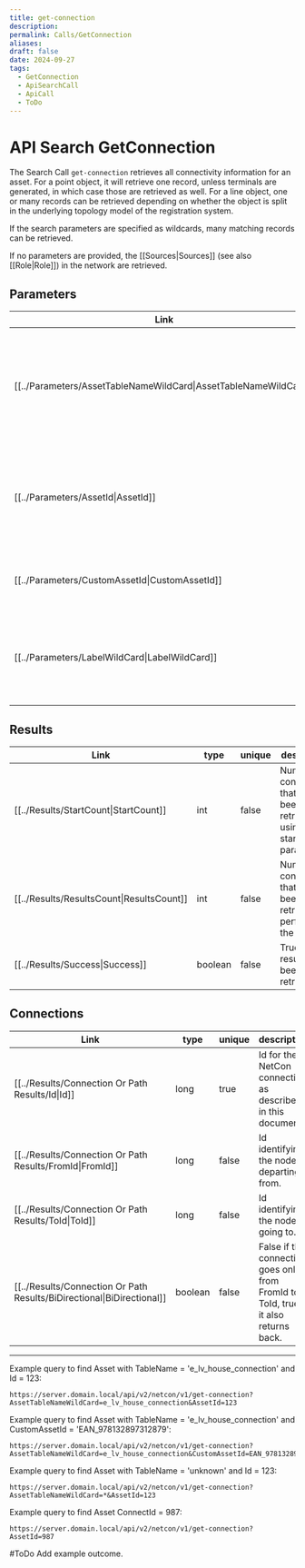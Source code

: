 ```yaml
---
title: get-connection
description: 
permalink: Calls/GetConnection
aliases: 
draft: false
date: 2024-09-27
tags:
  - GetConnection
  - ApiSearchCall
  - ApiCall
  - ToDo
---
```

# API Search GetConnection

The Search Call `get-connection` retrieves all connectivity information for an asset.
For a point object, it will retrieve one record, unless terminals are generated, in which case those are retrieved as well.
For a line object, one or many records can be retrieved depending on whether the object is split in the underlying topology model of the registration system.

If the search parameters are specified as wildcards, many matching records can be retrieved.

If no parameters are provided, the [[Sources|Sources]] (see also [[Role|Role]]) in the network are retrieved.

## Parameters
| Link                                                                         | type   | mand  | description                                                                                                                                                                                                                                           |
| ---------------------------------------------------------------------------- | ------ | ----- | ----------------------------------------------------------------------------------------------------------------------------------------------------------------------------------------------------------------------------------------------------- |
| [[../Parameters/AssetTableNameWildCard\|AssetTableNameWildCard]] | string | false | Name of the asset table in the NetConConnection table. It may contain wild cards if you want to search more than one table. If this parameter is kept empty (no name and no pattern), it will change the interpretation of the [[AssetId|AssetId]] parameter. |
| [[../Parameters/AssetId\|AssetId]]                               | long   | false | The number that matches the AssetId of one or more of the NetConConnections exactly. If AssetTableNameWildCard is empty this parameter will be interpreted as ConnectionId.                                                                           |
| [[../Parameters/CustomAssetId\|CustomAssetId]]                   | string | false | The string that matches the CustomAssetId of one or more of the NetConConnections exactly.                                                                                                                                                            |
| [[../Parameters/LabelWildCard\|LabelWildCard]]                   | string | false | The string or pattern that matches the Label of the NetConConnection, if this was provided. For example: "circuitbreaker:1234" or "circuitbreaker*" or "123456789-*".                                                                                 |


## Results
| Link                                                  | type    | unique | description                                                                   |
| ----------------------------------------------------- | ------- | ------ | ----------------------------------------------------------------------------- |
| [[../Results/StartCount\|StartCount]]     | int     | false  | Number of connections that have been retrieved by using the start parameters. |
| [[../Results/ResultsCount\|ResultsCount]] | int     | false  | Number of connections that have been retrieved by performing the search.      |
| [[../Results/Success\|Success]]           | boolean | false  | True if any results have been retrieved.                                      |


## Connections
| Link                                                                               | type    | unique | description                                                                           |
| ---------------------------------------------------------------------------------- | ------- | ------ | ------------------------------------------------------------------------------------- |
| [[../Results/Connection Or Path Results/Id\|Id]]                       | long    | true   | Id for the NetCon connection as described in this document.                           |
| [[../Results/Connection Or Path Results/FromId\|FromId]]               | long    | false  | Id identifying the node departing from.                                               |
| [[../Results/Connection Or Path Results/ToId\|ToId]]                   | long    | false  | Id identifying the node going to.                                                     |
| [[../Results/Connection Or Path Results/BiDirectional\|BiDirectional]] | boolean | false  | False if this connection goes only from FromId to ToId, true if it also returns back. |


---
Example query to find Asset with TableName = 'e_lv_house_connection' and Id = 123:

    https://server.domain.local/api/v2/netcon/v1/get-connection?AssetTableNameWildCard=e_lv_house_connection&AssetId=123

Example query to find Asset with TableName = 'e_lv_house_connection' and CustomAssetId = 'EAN_978132897312879':

    https://server.domain.local/api/v2/netcon/v1/get-connection?AssetTableNameWildCard=e_lv_house_connection&CustomAssetId=EAN_978132897312879

Example query to find Asset with TableName = 'unknown' and Id = 123:

    https://server.domain.local/api/v2/netcon/v1/get-connection?AssetTableNameWildCard=*&AssetId=123

Example query to find Asset ConnectId = 987:

    https://server.domain.local/api/v2/netcon/v1/get-connection?AssetId=987

#ToDo Add example outcome.
